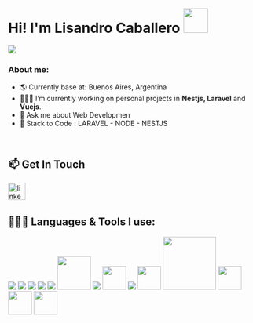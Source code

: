 <h1>Hi! I'm Lisandro Caballero <img src="https://raw.githubusercontent.com/iampavangandhi/iampavangandhi/master/gifs/Hi.gif"  height='50px'></h1>
<img src="https://readme-typing-svg.herokuapp.com?color=E9B517&lines=Full+Stack+Developer;Web3+enthusiast">

<!-- Tengo que agregar imagen portada -->
### About me:
- 🌎 Currently base at: Buenos Aires, Argentina
- 👨🏻‍💻 I’m currently working on personal projects in **Nestjs, Laravel** and **Vuejs**.
- 💬 Ask me about Web Developmen
- 💬 Stack to Code : LARAVEL - NODE - NESTJS
<br />

## 📫 Get In Touch
<a href="https://www.linkedin.com/in/lisandro-caballero-tech/" target="_blank"><img src="https://www.vectorlogo.zone/logos/linkedin/linkedin-icon.svg" width="35px" alt="linkedin"></a>
&nbsp; &nbsp;
&nbsp; &nbsp;



## 👨🏻‍💻 Languages & Tools I use:

<a href="https://www.javascript.com/" target="_blank" title="JavaScript"><img src="https://img.icons8.com/color/48/000000/javascript.png"/></a>
<a href="https://www.typescriptlang.org/" target="_blank" title="TypeScript"><img src="https://img.icons8.com/color/48/000000/typescript.png"/></a>
<a href="https://www.w3schools.com/html/" target="_blank" title="HTML5"><img src="https://img.icons8.com/color/48/000000/html-5.png"/></a>
<a href="https://www.w3schools.com/css/" target="_blank" title="CSS3"><img src="https://img.icons8.com/color/48/000000/css3.png"/></a>
<a href="https://reactjs.org/" target="_blank" title="React"><img src="https://img.icons8.com/color/48/000000/react-native.png"/></a>
<a href="https://nodejs.org/" target="_blank" title="Node.js"><img width='68px' src="https://upload.wikimedia.org/wikipedia/commons/thumb/d/d9/Node.js_logo.svg/200px-Node.js_logo.svg.png"/></a>
<a href="https://www.postgresql.org/" target="_blank" title="PostgreSQL"><img src="https://img.icons8.com/color/48/000000/postgresql.png"/></a>
<a href="https://code.visualstudio.com/" target="_blank" title="Visual Studio Code"><img width='48px'  src="https://upload.wikimedia.org/wikipedia/commons/thumb/9/9a/Visual_Studio_Code_1.35_icon.svg/2048px-Visual_Studio_Code_1.35_icon.svg.png"/></a>
<a href="https://git-scm.com/" target="_blank" title="Git"><img src="https://img.icons8.com/color/48/000000/git.png"/></a>
<a href="https://www.jetbrains.com/phpstorm/" target="_blank" title="PHPSTORM"><img width='48px'  src="https://upload.wikimedia.org/wikipedia/commons/thumb/c/c9/PhpStorm_Icon.svg/langfr-220px-PhpStorm_Icon.svg.png"/></a>
<a href="https://www.docker.com/" target="_blank" title="Docker"><img width='108px' src="https://d1.awsstatic.com/acs/characters/Logos/Docker-Logo_Horizontel_279x131.b8a5c41e56b77706656d61080f6a0217a3ba356d.png"/></a>
<a href="https://vuejs.org/" target="_blank" title="Vue.js"><img width='48px' src="https://avatars.githubusercontent.com/u/6128107?s=200&v=4"/></a>
<a href="https://laravel.com/" target="_blank" title="Laravel"><img width='48px' src="https://laravel.com/img/logomark.min.svg"/></a>
<a href="https://docs.nestjs.com/" target="_blank" title="Nest.js"><img width='48px'  src="https://docs.nestjs.com/assets/logo-small.svg"/></a>

&nbsp;


